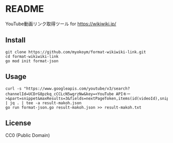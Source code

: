 # README

YouTube動画リンク取得ツール for https://wikiwiki.jp/

## Install

```
git clone https://github.com/myokoym/format-wikiwiki-link.git
cd format-wikiwiki-link
go mod init format-json
```

## Usage

```
curl -s "https://www.googleapis.com/youtube/v3/search?channelId=UCDrG8pzkq_cCCLcN5wgrzNw&key=<YouTube APIキー>&part=snippet&maxResults=3&fields=nextPageToken,items(id(videoId),snippet(publishedAt,title))&order=date&type=video" | jq . | tee -a result-makoh.json
go run format-json.go result-makoh.json >> result-makoh.txt
```

## License

CC0 (Public Domain)

